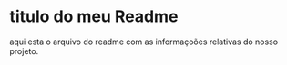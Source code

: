 # titulo do meu Readme

aqui esta o arquivo do readme com as informaçoões relativas do nosso projeto.

